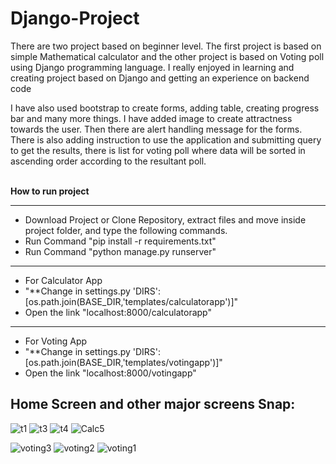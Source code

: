 # Django-Project       
There are two project based on beginner level. The first project is based on simple Mathematical calculator and the other project is based on Voting poll using Django programming language. I really enjoyed in learning and creating project based on Django and getting an experience on backend code

I have also used bootstrap to create forms, adding table, creating progress bar and many more things. I have added image to create attractness towards the user. Then there are alert handling message for the forms. There is also adding instruction to use the application and submitting query to get the results, there is list for voting poll where data will be sorted in ascending order according to the resultant poll.  

<br>
<b>How to run project</b> 
<hr>
<ul>
<li>Download Project or Clone Repository, extract files and move inside project folder, and type the following commands.</li>
<li>Run Command "pip install -r requirements.txt"</li>
<li>Run Command "python manage.py runserver"</li>
</ul>
<hr>
<ul>
<li>For Calculator App</li>
<li>"**Change in settings.py 'DIRS': [os.path.join(BASE_DIR,'templates/calculatorapp')]"</li>
<li>Open the link "localhost:8000/calculatorapp"</li>
</ul>
<hr>
<ul>
<li>For Voting App</li>
<li>"**Change in settings.py 'DIRS': [os.path.join(BASE_DIR,'templates/votingapp')]"</li>
<li>Open the link "localhost:8000/votingapp"</li>
</ul>

## Home Screen and other major screens Snap:

![t1](https://user-images.githubusercontent.com/75266216/119562782-5e674d00-bdc4-11eb-8e45-6a67b2483a7d.JPG) ![t3](https://user-images.githubusercontent.com/75266216/119562894-8191fc80-bdc4-11eb-85e7-6d0e4340fa27.JPG) ![t4](https://user-images.githubusercontent.com/75266216/119562915-86ef4700-bdc4-11eb-9ff9-494794126a70.JPG)
![Calc5](https://user-images.githubusercontent.com/75266216/119562930-8bb3fb00-bdc4-11eb-81b6-ad53321dadb3.JPG)

![voting3](https://user-images.githubusercontent.com/75266216/119563094-c453d480-bdc4-11eb-84cf-d7d464b8e58b.JPG)
![voting2](https://user-images.githubusercontent.com/75266216/119563037-ac7c5080-bdc4-11eb-9c59-d31cfb48ee6b.JPG)
![voting1](https://user-images.githubusercontent.com/75266216/119563048-aedeaa80-bdc4-11eb-9e8b-8fc5b35e2510.JPG)









